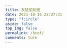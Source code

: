 ```yaml
---
title: 友链朋友圈
date: 2021-10-16 22:37:31
type: "fcircle"
aside: false
top_img: false
permalink: /hcof/
comments: ture
---
```


<script>
  window.circle_config = {
    api: 'https://wyblog.eu.org'
  }
</script>

<script defer="defer" type="module" src="https://cdn.jsdelivr.net/gh/612901/661111@main/js/fcircle-module.js"></script>
<link href="/css/circle.css" rel="stylesheet" />
<script defer="defer" src="https://cdn.jsdelivr.net/gh/612901/661111@main/js/fcircle.js" nomodule></script>
<div id="app"></div>
